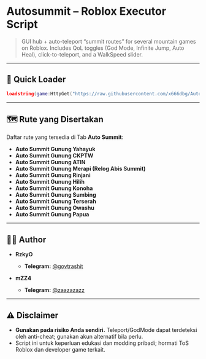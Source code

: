 # Autosummit – Roblox Executor Script

> GUI hub + auto-teleport “summit routes” for several mountain games on Roblox. Includes QoL toggles (God Mode, Infinite Jump, Auto Heal), click-to-teleport, and a WalkSpeed slider.

---

## 🏁 Quick Loader

```lua
loadstring(game:HttpGet("https://raw.githubusercontent.com/x666dbg/Auto-Summit/refs/heads/main/main.lua", true))()
```

---

## 🗺️ Rute yang Disertakan

Daftar rute yang tersedia di Tab **Auto Summit**:
- **Auto Summit Gunung Yahayuk**
- **Auto Summit Gunung CKPTW**
- **Auto Summit Gunung ATIN**
- **Auto Summit Gunung Merapi (Relog Abis Summit)**
- **Auto Summit Gunung Rinjani**
- **Auto Summit Gunung Hilih**
- **Auto Summit Gunung Konoha**
- **Auto Summit Gunung Sumbing**
- **Auto Summit Gunung Terserah**
- **Auto Summit Gunung Owashu**
- **Auto Summit Gunung Papua**

---

## 👨‍💻 Author

* **RzkyO**
    * **Telegram:** [@govtrashit](https://t.me/govtrashit)
 
* **mZZ4**
    * **Telegram:** [@zaazazazz](https://t.me/zaazazazz)

---

## ⚠️ Disclaimer

- **Gunakan pada risiko Anda sendiri.** Teleport/GodMode dapat terdeteksi oleh anti-cheat; gunakan akun alternatif bila perlu.
- Script ini untuk keperluan edukasi dan modding pribadi; hormati ToS Roblox dan developer game terkait.
